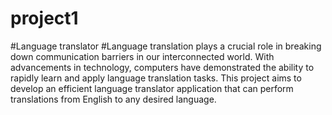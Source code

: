 # project1
#Language translator
#Language translation plays a crucial role in breaking down communication barriers in our interconnected world. With advancements in technology, computers have demonstrated the ability to rapidly learn and apply language translation tasks. This project aims to develop an efficient language translator application that can perform translations from English to any desired language.
